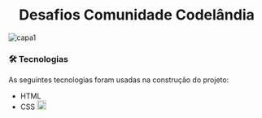 <h1 align="center">
  Desafios Comunidade Codelândia
</h1>

![capa1](https://github.com/ThabataAmanda/desafios-codelandia/assets/63726379/6154fae5-05f7-41f4-a77f-b58aa1469c95)

### 🛠 Tecnologias
As seguintes tecnologias foram usadas na construção do projeto:

- HTML <img src="https://cdn-icons-png.flaticon.com/512/1532/1532556.png" width="15">
- CSS <img src="https://logospng.org/download/css-3/logo-css-3-2048.png" width="18">
